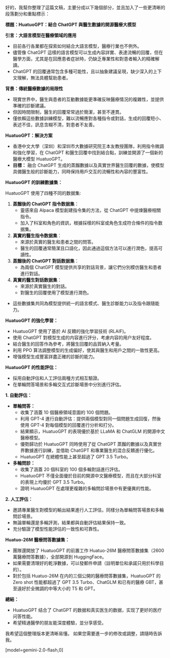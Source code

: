好的，我幫你整理了這篇文稿，主要分成以下幾個部分，並且加入了一些更清晰的段落劃分和重點標示：

**標題：HuatuoGPT：結合 ChatGPT 與醫生數據的開源醫療大模型**

**引言：大語言模型在醫療領域的應用**

*   目前各行各業都在探索如何結合大語言模型，醫療行業也不例外。
*   儘管像 ChatGPT 這樣的語言模型可以生成內容詳實、表達流暢的回覆，但在醫學方面，尤其是在回應患者症狀時，仍缺乏專業性和對患者輸入的精確解讀。
*   ChatGPT 的回覆通常包含多種可能性，且以抽象建議呈現，缺少深入的上下文理解，無法具體幫助患者。

**背景：傳統醫療數據的局限性**

*   現實世界中，醫生與患者的互動數據能更準確反映醫療情況的複雜性，並提供準確的診斷建議。
*   但因時間限制，醫生的回覆常常過於簡潔，甚至不連貫。
*   僅依賴這些數據訓練模型，難以流暢應對各種指令或對話，生成的回覆短小、表述不佳，訊息含糊不清，對患者不友善。

**HuatuoGPT：解決方案**

*   香港中文大學（深圳）和深圳市大數據研究院王本友教授團隊，利用指令微調和強化學習，在 ChatGPT 和醫生回覆中找到結合點，訓練並開源了一個新的醫療大模型 HuatuoGPT。
*   **目標：** 融合 ChatGPT 生成的蒸餾數據以及真實世界醫生回覆的數據，使模型具備醫生般的診斷能力，同時保持用戶交互的流暢性和內容的豐富性。

**HuatuoGPT 的訓練數據集：**

HuatuoGPT 使用了四種不同的数据集:

1.  **蒸餾後的 ChatGPT 指令数据集**：
    *   靈感來自 Alpaca 模型創建指令集的方法，從 ChatGPT 中提煉醫療相關指令。
    *   加入了科室和角色的資訊，根據採樣的科室或角色生成符合條件的指令数据集。
2.  **真實的醫生指令数据集**：
    *   來源於真實的醫生和患者之間的問答。
    *   醫生的回覆通常簡潔且口語化，因此通過這個方法可以進行潤色，提高可讀性。
3.  **蒸餾後的 ChatGPT 對話数据集**：
    *   為兩個 ChatGPT 模型提供共享的對話背景，讓它們分別模仿醫生和患者進行對話。
4.  **真實的醫生對話数据集**：
    *   來源於真實醫生的對話。
    *   對醫生的回覆使用了模型進行潤色。

*   這些數據集共同為模型提供統一的語言模式、醫生診斷能力以及指令跟隨能力。

**HuatuoGPT 的強化學習：**

*   HuatuoGPT 使用了基於 AI 反饋的強化學習技術 (RLAIF)。
*   使用 ChatGPT 對模型生成的内容進行評分，考慮内容的用户友好程度。
*   結合醫生的回答作為參考，將醫生回覆的品質納入考量。
*   利用 PPO 算法調整模型的生成偏好，使其與醫生和用戶之間的一致性更高。
*   增强模型生成豐富詳盡正確的診斷的能力。

**HuatuoGPT 的性能評估：**

*   採用自動評估和人工評估兩種方式相互驗證。
*   在單輪問答場景和多輪交互式診斷場景中分別進行評估。

**1. 自動評估：**

*   **單輪問答：**
    *   收集了涵蓋 10 個醫療領域意圖的 100 個問題。
    *   利用 GPT-4 進行自動評估：提供兩個模型對同一個問題生成回復，然後使用 GPT-4 對每個模型的回覆進行分析和打分。
    *   結果顯示，HuatuoGPT 的表現優於基於 LLaMA 和 ChatGLM 的開源中文醫療模型。
    *   優勢歸功於 HuatuoGPT 同時使用了從 ChatGPT 蒸餾的數據以及真實世界數據進行訓練，並借助 ChatGPT 和專業醫生的混合反饋進行優化。
    *   HuatuoGPT 在總體性能上甚至超過了 GPT 3.5 Turbo。
*   **多輪問診：**
    *   收集了涵蓋 20 個科室的 100 個多輪對話進行評估。
    *   HuatuoGPT 不僅全面優於目前的開源中文醫療模型，而且在大部分科室的表現上均優於 GPT 3.5 Turbo。
    *   證明 HuatuoGPT 在處理更複雜的多輪問診場景中有更優異的性能。

**2. 人工評估：**

*   邀請專業醫生對模型的輸出結果進行人工評估，同樣分為單輪問答場景和多輪問診場景。
*   無論單輪還是多輪評測，結果都與自動評估結果保持一致。
*   充分驗證了模型性能評估的一致性和可靠性。

**Huatuo-26M 醫療問答數據集：**

*   團隊還開放了 HuatuoGPT 的前置工作 Huatuo-26M 醫療問答數據集（2600 萬醫療問答數據），全部開源到 HuggingFace。
*   如果需要清理好的乾淨數據，可以發郵件申請（註明單位和承諾只用於科學目的）。
*   對於包括 Huatuo-26M 在内的三個公開的醫療問答數據集，HuatuoGPT 的 Zero shot 性能都超過了 GPT 3.5 Turbo、ChatGLM 和已有的醫療 GBT，甚至遠好於全微調的中等大小的 T5 和 GPT。

**總結：**

*   HuatuoGPT 结合了 ChatGPT 的数据和真实医生的数据，实现了更好的医疗问答性能。
*   希望精通醫學的朋友能深度體驗，並分享感受。

我希望這個整理版本更清晰易懂。 如果您需要進一步的修改或調整，請隨時告訴我。

[model=gemini-2.0-flash,0]
